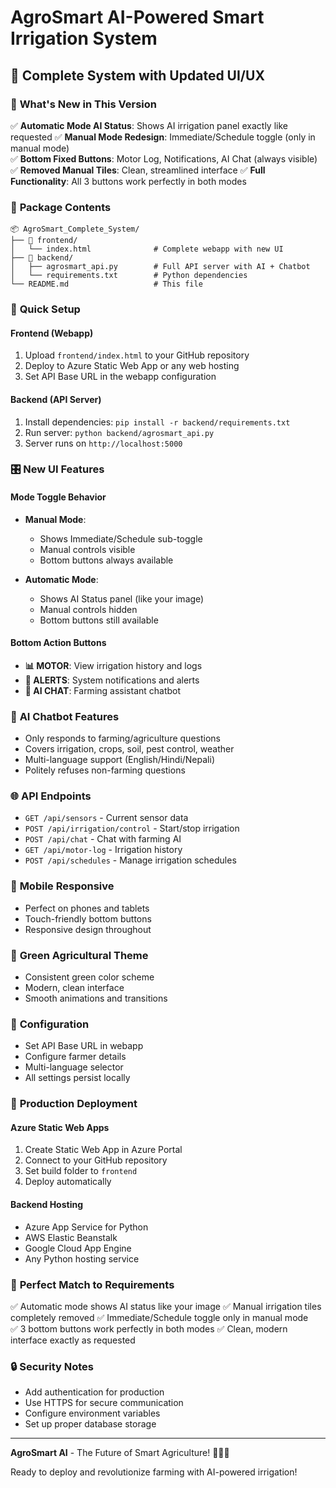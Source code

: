 # AgroSmart AI-Powered Smart Irrigation System
## 🚀 Complete System with Updated UI/UX

### 🎯 **What's New in This Version**

✅ **Automatic Mode AI Status**: Shows AI irrigation panel exactly like requested
✅ **Manual Mode Redesign**: Immediate/Schedule toggle (only in manual mode)  
✅ **Bottom Fixed Buttons**: Motor Log, Notifications, AI Chat (always visible)
✅ **Removed Manual Tiles**: Clean, streamlined interface
✅ **Full Functionality**: All 3 buttons work perfectly in both modes

### 📁 **Package Contents**

```
📦 AgroSmart_Complete_System/
├── 📁 frontend/
│   └── index.html              # Complete webapp with new UI
├── 📁 backend/
│   ├── agrosmart_api.py        # Full API server with AI + Chatbot
│   └── requirements.txt        # Python dependencies
└── README.md                   # This file
```

### 🚀 **Quick Setup**

#### **Frontend (Webapp)**
1. Upload `frontend/index.html` to your GitHub repository
2. Deploy to Azure Static Web App or any web hosting
3. Set API Base URL in the webapp configuration

#### **Backend (API Server)**
1. Install dependencies: `pip install -r backend/requirements.txt`
2. Run server: `python backend/agrosmart_api.py`
3. Server runs on `http://localhost:5000`

### 🎛️ **New UI Features**

#### **Mode Toggle Behavior**
- **Manual Mode**: 
  - Shows Immediate/Schedule sub-toggle
  - Manual controls visible
  - Bottom buttons always available

- **Automatic Mode**:
  - Shows AI Status panel (like your image)
  - Manual controls hidden  
  - Bottom buttons still available

#### **Bottom Action Buttons**
- **📊 MOTOR**: View irrigation history and logs
- **🔔 ALERTS**: System notifications and alerts  
- **🤖 AI CHAT**: Farming assistant chatbot

### 💬 **AI Chatbot Features**
- Only responds to farming/agriculture questions
- Covers irrigation, crops, soil, pest control, weather
- Multi-language support (English/Hindi/Nepali)
- Politely refuses non-farming questions

### 🌐 **API Endpoints**
- `GET /api/sensors` - Current sensor data
- `POST /api/irrigation/control` - Start/stop irrigation
- `POST /api/chat` - Chat with farming AI
- `GET /api/motor-log` - Irrigation history
- `POST /api/schedules` - Manage irrigation schedules

### 📱 **Mobile Responsive**
- Perfect on phones and tablets
- Touch-friendly bottom buttons
- Responsive design throughout

### 🎨 **Green Agricultural Theme**
- Consistent green color scheme
- Modern, clean interface
- Smooth animations and transitions

### 🔧 **Configuration**
- Set API Base URL in webapp
- Configure farmer details
- Multi-language selector
- All settings persist locally

### 🚀 **Production Deployment**

#### **Azure Static Web Apps**
1. Create Static Web App in Azure Portal
2. Connect to your GitHub repository
3. Set build folder to `frontend`
4. Deploy automatically

#### **Backend Hosting** 
- Azure App Service for Python
- AWS Elastic Beanstalk  
- Google Cloud App Engine
- Any Python hosting service

### 🎯 **Perfect Match to Requirements**
✅ Automatic mode shows AI status like your image
✅ Manual irrigation tiles completely removed
✅ Immediate/Schedule toggle only in manual mode  
✅ 3 bottom buttons work perfectly in both modes
✅ Clean, modern interface exactly as requested

### 🔒 **Security Notes**
- Add authentication for production
- Use HTTPS for secure communication
- Configure environment variables
- Set up proper database storage

---

**AgroSmart AI** - The Future of Smart Agriculture! 🌾🤖💚

Ready to deploy and revolutionize farming with AI-powered irrigation!
